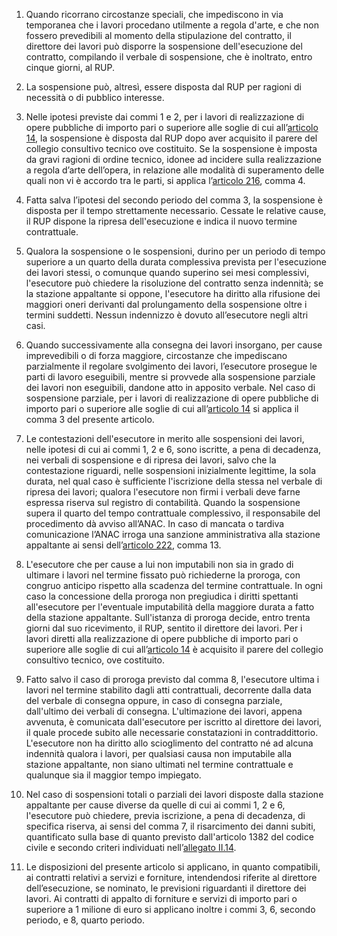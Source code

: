 1. Quando ricorrano circostanze speciali, che impediscono in via temporanea che i lavori procedano utilmente a regola d'arte, e che non fossero prevedibili al momento della stipulazione del contratto, il direttore dei lavori può disporre la sospensione dell'esecuzione del contratto, compilando il verbale di sospensione, che è inoltrato, entro cinque giorni, al RUP. 

2. La sospensione può, altresì, essere disposta dal RUP per ragioni di necessità o di pubblico interesse. 

3. Nelle ipotesi previste dai commi 1 e 2, per i lavori di realizzazione di opere pubbliche di importo pari o superiore alle soglie di cui all’[articolo 14](/index.html?article=articolo-14&version=2), la sospensione è disposta dal RUP dopo aver acquisito il parere del collegio consultivo tecnico ove costituito. Se la sospensione è imposta da gravi ragioni di ordine tecnico, idonee ad incidere sulla realizzazione a regola d’arte dell’opera, in relazione alle modalità di superamento delle quali non vi è accordo tra le parti, si applica l’[articolo 216](/index.html?article=articolo-216&version=2), comma 4.

4. Fatta salva l’ipotesi del secondo periodo del comma 3, la sospensione è disposta per il tempo strettamente necessario. Cessate le relative cause, il RUP dispone la ripresa dell'esecuzione e indica il nuovo termine contrattuale.

5. Qualora la sospensione o le sospensioni, durino per un periodo di tempo superiore a un quarto della durata complessiva prevista per l'esecuzione dei lavori stessi, o comunque quando superino sei mesi complessivi, l'esecutore può chiedere la risoluzione del contratto senza indennità; se la stazione appaltante si oppone, l'esecutore ha diritto alla rifusione dei maggiori oneri derivanti dal prolungamento della sospensione oltre i termini suddetti. Nessun indennizzo è dovuto all’esecutore negli altri casi.

6. Quando successivamente alla consegna dei lavori insorgano, per cause imprevedibili o di forza maggiore, circostanze che impediscano parzialmente il regolare svolgimento dei lavori, l’esecutore prosegue le parti di lavoro eseguibili, mentre si provvede alla sospensione parziale dei lavori non eseguibili, dandone atto in apposito verbale. Nel caso di sospensione parziale, per i lavori di realizzazione di opere pubbliche di importo pari o superiore alle soglie di cui all’[articolo 14](/index.html?article=articolo-14&version=2) si applica il comma 3 del presente articolo.

7. Le contestazioni dell'esecutore in merito alle sospensioni dei lavori, nelle ipotesi di cui ai commi 1, 2 e 6, sono iscritte, a pena di decadenza, nei verbali di sospensione e di ripresa dei lavori, salvo che la contestazione riguardi, nelle sospensioni inizialmente legittime, la sola durata, nel qual caso è sufficiente l'iscrizione della stessa nel verbale di ripresa dei lavori; qualora l'esecutore non firmi i verbali deve farne espressa riserva sul registro di contabilità. Quando la sospensione supera il quarto del tempo contrattuale complessivo, il responsabile del procedimento dà avviso all’ANAC. In caso di mancata o tardiva comunicazione l’ANAC irroga una sanzione amministrativa alla stazione appaltante ai sensi dell’[articolo 222](/index.html?article=articolo-222&version=2), comma 13.

8. L'esecutore che per cause a lui non imputabili non sia in grado di ultimare i lavori nel termine fissato può richiederne la proroga, con congruo anticipo rispetto alla scadenza del termine contrattuale. In ogni caso la concessione della proroga non pregiudica i diritti spettanti all'esecutore per l'eventuale imputabilità della maggiore durata a fatto della stazione appaltante. Sull'istanza di proroga decide, entro trenta giorni dal suo ricevimento, il RUP, sentito il direttore dei lavori. Per i lavori diretti alla realizzazione di opere pubbliche di importo pari o superiore alle soglie di cui all’[articolo 14](/index.html?article=articolo-14&version=2) è acquisito il parere del collegio consultivo tecnico, ove costituito.

9. Fatto salvo il caso di proroga previsto dal comma 8, l'esecutore ultima i lavori nel termine stabilito dagli atti contrattuali, decorrente dalla data del verbale di consegna oppure, in caso di consegna parziale, dall'ultimo dei verbali di consegna. L'ultimazione dei lavori, appena avvenuta, è comunicata dall'esecutore per iscritto al direttore dei lavori, il quale procede subito alle necessarie constatazioni in contraddittorio. L'esecutore non ha diritto allo scioglimento del contratto né ad alcuna indennità qualora i lavori, per qualsiasi causa non imputabile alla stazione appaltante, non siano ultimati nel termine contrattuale e qualunque sia il maggior tempo impiegato. 

10. Nel caso di sospensioni totali o parziali dei lavori disposte dalla stazione appaltante per cause diverse da quelle di cui ai commi 1, 2 e 6, l'esecutore può chiedere, previa iscrizione, a pena di decadenza, di specifica riserva, ai sensi del comma 7, il risarcimento dei danni subiti, quantificato sulla base di quanto previsto dall'articolo 1382 del codice civile e secondo criteri individuati nell’[allegato II.14](/index.html?section=attachment-2-14&version=2). 

11. Le disposizioni del presente articolo si applicano, in quanto compatibili, ai contratti relativi a servizi e forniture, intendendosi riferite al direttore dell’esecuzione, se nominato, le previsioni riguardanti il direttore dei lavori. Ai contratti di appalto di forniture e servizi di importo pari o superiore a 1 milione di euro si applicano inoltre i commi 3, 6, secondo periodo, e 8, quarto periodo.
